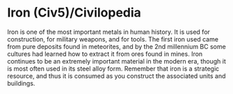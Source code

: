 # Iron (Civ5)/Civilopedia

Iron is one of the most important metals in human history. It is used for construction, for military weapons, and for tools. The first iron used came from pure deposits found in meteorites, and by the 2nd millennium BC some cultures had learned how to extract it from ores found in mines. Iron continues to be an extremely important material in the modern era, though it is most often used in its steel alloy form. Remember that iron is a strategic resource, and thus it is consumed as you construct the associated units and buildings.
